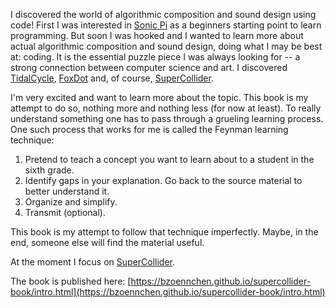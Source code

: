 I discovered the world of algorithmic composition and sound design using code!
First I was interested in [Sonic Pi](https://github.com/sonic-pi-net/sonic-pi) as a beginners starting point to learn programming.
But soon I was hooked and I wanted to learn more about actual algorithmic composition and sound design, doing what I may be best at: coding.
It is the essential puzzle piece I was always looking for -- a strong connection between computer science and art.
I discovered [TidalCycle](https://github.com/tidalcycles/Tidal), [FoxDot](https://foxdot.org/) and, of course, [SuperCollider](https://supercollider.github.io/).

I'm very excited and want to learn more about the topic.
This book is my attempt to do so, nothing more and nothing less (for now at least).
To really understand something one has to pass through a grueling learning process.
One such process that works for me is called the Feynman learning technique:

1. Pretend to teach a concept you want to learn about to a student in the sixth grade.
2. Identify gaps in your explanation. Go back to the source material to better understand it.
3. Organize and simplify.
4. Transmit (optional).

This book is my attempt to follow that technique imperfectly.
Maybe, in the end, someone else will find the material useful.

At the moment I focus on [SuperCollider](https://supercollider.github.io/). 

The book is published here: [https://bzoennchen.github.io/supercollider-book/intro.html](https://bzoennchen.github.io/supercollider-book/intro.html)
